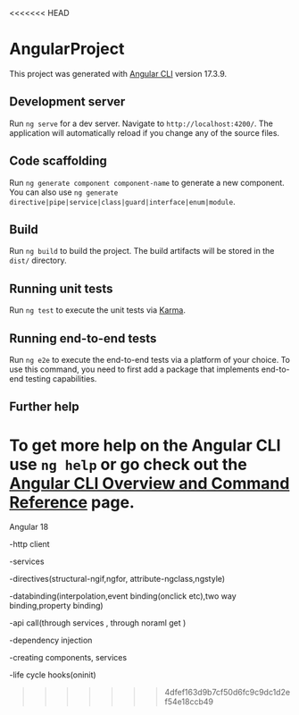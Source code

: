 <<<<<<< HEAD
# AngularProject

This project was generated with [Angular CLI](https://github.com/angular/angular-cli) version 17.3.9.

## Development server

Run `ng serve` for a dev server. Navigate to `http://localhost:4200/`. The application will automatically reload if you change any of the source files.

## Code scaffolding

Run `ng generate component component-name` to generate a new component. You can also use `ng generate directive|pipe|service|class|guard|interface|enum|module`.

## Build

Run `ng build` to build the project. The build artifacts will be stored in the `dist/` directory.

## Running unit tests

Run `ng test` to execute the unit tests via [Karma](https://karma-runner.github.io).

## Running end-to-end tests

Run `ng e2e` to execute the end-to-end tests via a platform of your choice. To use this command, you need to first add a package that implements end-to-end testing capabilities.

## Further help

To get more help on the Angular CLI use `ng help` or go check out the [Angular CLI Overview and Command Reference](https://angular.io/cli) page.
=======
Angular 18



-http client


-services


-directives(structural-ngif,ngfor, attribute-ngclass,ngstyle)


-databinding(interpolation,event binding(onclick etc),two way binding,property binding)


-api call(through services , through noraml get )


-dependency injection


-creating components, services


-life cycle hooks(oninit)
>>>>>>> 4dfef163d9b7cf50d6fc9c9dc1d2ef54e18ccb49
